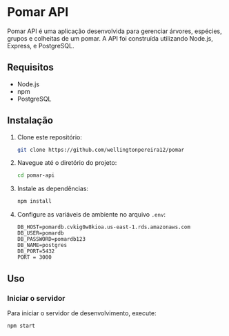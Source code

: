 # Pomar API

Pomar API é uma aplicação desenvolvida para gerenciar árvores, espécies, grupos e colheitas de um pomar. A API foi construída utilizando Node.js, Express, e PostgreSQL.

## Requisitos

- Node.js
- npm
- PostgreSQL

## Instalação

1. Clone este repositório:
    ```bash
    git clone https://github.com/wellingtonpereira12/pomar
    ```

2. Navegue até o diretório do projeto:
    ```bash
    cd pomar-api
    ```

3. Instale as dependências:
    ```bash
    npm install
    ```

4. Configure as variáveis de ambiente no arquivo `.env`:
    ```plaintext
    DB_HOST=pomardb.cvkig0w8kioa.us-east-1.rds.amazonaws.com
    DB_USER=pomardb
    DB_PASSWORD=pomardb123
    DB_NAME=postgres
    DB_PORT=5432
    PORT = 3000
    ```

## Uso

### Iniciar o servidor

Para iniciar o servidor de desenvolvimento, execute:

```bash
npm start

